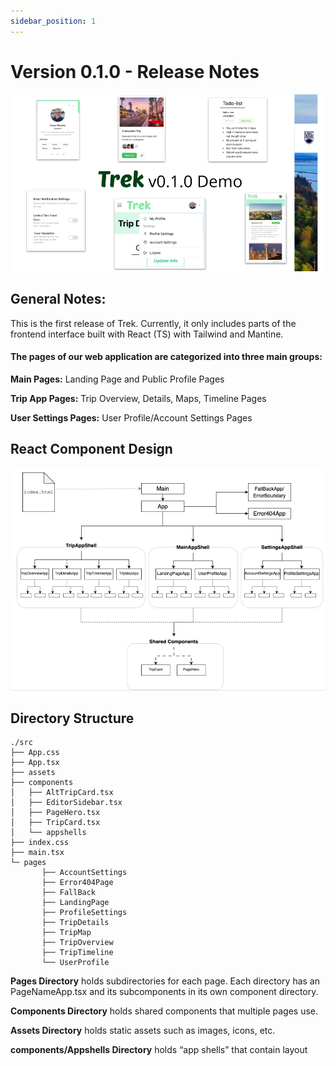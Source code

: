 ```yaml
---
sidebar_position: 1
---
```



# Version 0.1.0 - Release Notes
![Cover Image](/img/0.1.0/Trek-0.1.0-cover.png)

## General Notes:

This is the first release of Trek. Currently, it only includes parts of the frontend interface built with React (TS) with Tailwind and Mantine.

#### The pages of our web application are categorized into three main groups:

**Main Pages:**
Landing Page and Public Profile Pages

**Trip App Pages:**
Trip Overview, Details, Maps, Timeline Pages

**User Settings Pages:**
User Profile/Account Settings Pages


## React Component Design

![Component Diagram](/img/0.1.0/component-diagram.png)

## Directory Structure

```
./src
├── App.css
├── App.tsx
├── assets
├── components
│   ├── AltTripCard.tsx
│   ├── EditorSidebar.tsx
│   ├── PageHero.tsx
│   ├── TripCard.tsx
│   └── appshells
├── index.css
├── main.tsx
└─ pages
       ├── AccountSettings
       ├── Error404Page
       ├── FallBack
       ├── LandingPage
       ├── ProfileSettings
       ├── TripDetails
       ├── TripMap
       ├── TripOverview
       ├── TripTimeline
       └── UserProfile
```

**Pages Directory** holds subdirectories for each page. Each directory has an PageNameApp.tsx and its subcomponents in its own component directory.

**Components Directory** holds shared components that multiple pages use.

**Assets Directory** holds static assets such as images, icons, etc.

**components/Appshells Directory** holds “app shells” that contain layout